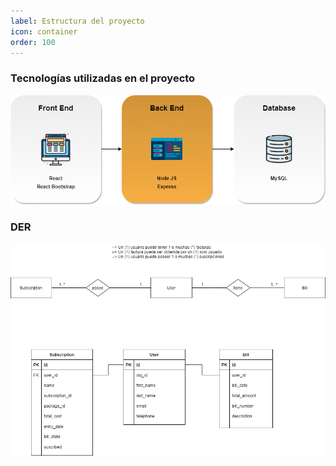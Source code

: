 ```yaml
---
label: Estructura del proyecto
icon: container
order: 100
---
```


### Tecnologías utilizadas en el proyecto
![Comunicación entre partes](/static/tecnologiasProyecto.png)


### DER

![Estructura de la base de datos](/static/bdStructure.png)

